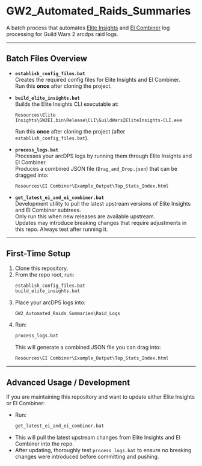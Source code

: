 # GW2_Automated_Raids_Summaries

A batch process that automates [Elite Insights](https://github.com/baaron4/GW2-Elite-Insights-Parser) and [EI Combiner](https://github.com/Drevarr/GW2_EI_log_combiner) log processing for Guild Wars 2 arcdps raid logs.

---

## Batch Files Overview

- **`establish_config_files.bat`**  
  Creates the required config files for Elite Insights and EI Combiner.  
  Run this **once** after cloning the project.

- **`build_elite_insights.bat`**  
  Builds the Elite Insights CLI executable at:  
  ```
  Resources\Elite Insights\GW2EI.bin\Release\CLI\GuildWars2EliteInsights-CLI.exe
  ```
  Run this **once** after cloning the project (after `establish_config_files.bat`).

- **`process_logs.bat`**  
  Processes your arcDPS logs by running them through Elite Insights and EI Combiner.  
  Produces a combined JSON file (`Drag_and_Drop.json`) that can be dragged into:  
  ```
  Resources\EI Combiner\Example_Output\Top_Stats_Index.html
  ```

- **`get_latest_ei_and_ei_combiner.bat`**  
  Development utility to pull the latest upstream versions of Elite Insights and EI Combiner subtrees.  
  Only run this when new releases are available upstream.  
  Updates may introduce breaking changes that require adjustments in this repo. Always test after running it.

---

## First-Time Setup

1. Clone this repository.
2. From the repo root, run:
   ```bat
   establish_config_files.bat
   build_elite_insights.bat
   ```
3. Place your arcDPS logs into:
   ```
   GW2_Automated_Raids_Summaries\Raid_Logs
   ```
4. Run:
   ```bat
   process_logs.bat
   ```
   This will generate a combined JSON file you can drag into:
   ```
   Resources\EI Combiner\Example_Output\Top_Stats_Index.html
   ```

---

## Advanced Usage / Development

If you are maintaining this repository and want to update either Elite Insights or EI Combiner:

- Run:
  ```bat
  get_latest_ei_and_ei_combiner.bat
  ```
- This will pull the latest upstream changes from Elite Insights and EI Combiner into the repo.
- After updating, thoroughly test `process_logs.bat` to ensure no breaking changes were introduced before committing and pushing.
